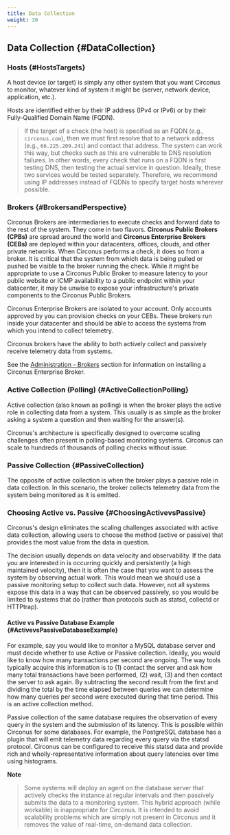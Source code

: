 ```yaml
---
title: Data Collection
weight: 30
---
```


## Data Collection {#DataCollection}

### Hosts {#HostsTargets}

A host device (or target) is simply any other system that you want Circonus to monitor, whatever kind of system it might be (server, network device, application, etc.).

Hosts are identified either by their IP address (IPv4 or IPv6) or by their Fully-Qualified Domain Name (FQDN).

> If the target of a check (the host) is specified as an FQDN (e.g., `circonus.com`), then we must first resolve that to a network address (e.g., `66.225.209.241`) and contact that address.
> The system can work this way, but checks such as this are vulnerable to DNS resolution failures.
> In other words, every check that runs on a FQDN is first testing DNS, then testing the actual service in question.
> Ideally, these two services would be tested separately.
> Therefore, we recommend using IP addresses instead of FQDNs to specify target hosts wherever possible.

### Brokers {#BrokersandPerspective}

Circonus Brokers are intermediaries to execute checks and forward data to the rest of the system.
They come in two flavors.
**Circonus Public Brokers (CPBs)** are spread around the world and **Circonus Enterprise Brokers (CEBs)** are deployed within your datacenters, offices, clouds, and other private networks.
When Circonus performs a check, it does so from a broker.
It is critical that the system from which data is being pulled or pushed be visible to the broker running the check.
While it might be appropriate to use a Circonus Public Broker to measure latency to your public website or ICMP availability to a public endpoint within your datacenter, it may be unwise to expose your infrastructure's private components to the Circonus Public Brokers.

Circonus Enterprise Brokers are isolated to your account.
Only accounts approved by you can provision checks on your CEBs.
These brokers run inside your datacenter and should be able to access the systems from which you intend to collect telemetry.

Circonus brokers have the ability to both actively collect and passively receive telemetry data from systems.

See the [Administration - Brokers](/circonus/administration/brokers) section for information on installing a Circonus Enterprise Broker.

### Active Collection (Polling) {#ActiveCollectionPolling}
Active collection (also known as polling) is when the broker plays the active role in collecting data from a system.  This usually is as simple as the broker asking a system a question and then waiting for the answer(s).

Circonus's architecture is specifically designed to overcome scaling challenges often present in polling-based monitoring systems. Circonus can scale to hundreds of thousands of polling checks without issue.


### Passive Collection {#PassiveCollection}
The opposite of active collection is when the broker plays a passive role in data collection.  In this scenario, the broker collects telemetry data from the system being monitored as it is emitted.


### Choosing Active vs. Passive {#ChoosingActivevsPassive}
Circonus's design eliminates the scaling challenges associated with active data collection, allowing users to choose the method (active or passive) that provides the most value from the data in question.

The decision usually depends on data velocity and observability.  If the data you are interested in is occurring quickly and persistently (a high maintained velocity), then it is often the case that you want to assess the system by observing actual work.  This would mean we should use a passive monitoring setup to collect such data.  However, not all systems expose this data in a way that can be observed passively, so you would be limited to systems that do (rather than protocols such as statsd, collectd or HTTPtrap).


#### Active vs Passive Database Example {#ActivevsPassiveDatabaseExample}
For example, say you would like to monitor a MySQL database server and must decide whether to use Active or Passive collection.  Ideally, you would like to know how many transactions per second are ongoing.  The way tools typically acquire this information is to (1) contact the server and ask how many total transactions have been performed, (2) wait, (3) and then contact the server to ask again.  By subtracting the second result from the first and dividing the total by the time elapsed between queries we can determine how many queries per second were executed during that time period.  This is an active collection method.

Passive collection of the same database requires the observation of every query in the system and the submission of its latency.  This is possible within Circonus for some databases. For example, the PostgreSQL database has a plugin that will emit telemetry data regarding every query via the statsd protocol.  Circonus can be configured to receive this statsd data and provide rich and wholly-representative information about query latencies over time using histograms.

**Note**
> Some systems will deploy an agent on the database server that actively checks the instance at regular intervals and then passively submits the data to a monitoring system.  This hybrid approach (while workable) is inappropriate for Circonus. It is intended to avoid scalability problems which are simply not present in Circonus and it removes the value of real-time, on-demand data collection.

